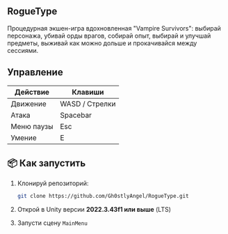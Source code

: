 ## RogueType

Процедурная экшен-игра вдохновленная "Vampire Survivors": выбирай персонажа, убивай орды врагов, собирай опыт, выбирай и улучшай предметы, выживай как можно дольше и прокачивайся между сессиями.

## Управление

| Действие       | Клавиши         |
|----------------|-----------------|
| Движение       | WASD / Стрелки  |
| Атака          | Spacebar        |
| Меню паузы     | Esc             |
| Умение         | E               |

## 📦 Как запустить

1. Клонируй репозиторий:
    ```bash
    git clone https://github.com/Gh0stlyAngel/RogueType.git
    ```

2. Открой в Unity версии **2022.3.43f1 или выше** (LTS)
3. Запусти сцену `MainMenu`
